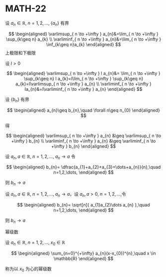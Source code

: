 # MATH-22

设 $a_{n}\in \mathbb{R},\;n=1,2,\dots,\;\{ a_{n} \}$ 有界

$$
\begin{aligned}
\varlimsup_{ n \to +\infty } a_{n}&=\lim_{ n \to +\infty } \sup_{k\geq n} a_{k} \\
\varliminf_{ n \to +\infty } a_{n}&=\lim_{ n \to +\infty } \inf_{k\geq n}a_{k}
\end{aligned}
$$
上极限和下极限

设 $l>0$

$$
\begin{aligned}
\varlimsup_{ n \to +\infty } l a_{n}&= \lim_{ n \to +\infty } \sup_{k\geq n} l a_{k}=l\lim_{ n \to +\infty } \sup_{k\geq n} a_{k}=l\varlimsup_{ n \to +\infty } a_{n} \\
\varliminf_{ n \to +\infty } la_{n}&=l\varliminf_{ n \to +\infty } a_{n}
\end{aligned}
$$

设 $\{ b_{n} \}$ 有界

$$
\begin{aligned}
a_{n}\geq b_{n},\quad \forall n\geq n_{0}
\end{aligned}
$$

得

$$
\begin{aligned}
\varlimsup_{ n \to +\infty } a_{n} &\geq \varlimsup_{ n \to +\infty } b_{n} \\
\varliminf_{ n \to +\infty } a_{n} &\geq \varliminf_{ n \to +\infty } b_{n}
\end{aligned}
$$

设 $a_{n},a\in \mathbb{R},\; n=1,2,\dots,\; a_{n}\to a$ 令

$$
\begin{aligned}
b_{n}= \dfrac{a_{1}+a_{2}+a_{3}+\dots+a_{n}}{n},\quad n=1,2,\dots,
\end{aligned}
$$

则 $b_{n}\to a$

设 $a_{n},a\in \mathbb{R},\; n=1,2,\dots,\; a_{n}\to a$，设 $a_{n},a>0, \; n=1,2,\dots,$令

$$
\begin{aligned}
b_{n}= \sqrt[n]{ a_{1}a_{2}\dots a_{n} },\quad n=1,2,\dots,
\end{aligned}
$$

则 $b_{n}\to a$

幂级数

设 $a_{n}\in \mathbb{R},\;n=1,2,\dots,\;x_{0} \in \mathbb{R}$

$$
\begin{aligned}
\sum_{n=0}^{+\infty} a_{n}(x-x_{0})^{n},\quad x \in \mathbb{R}
\end{aligned}
$$

称为以 $x_{0}$ 为心的幂级数
